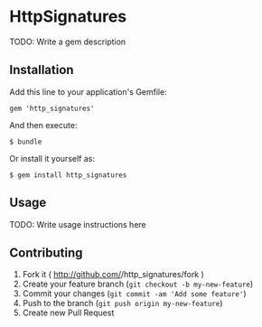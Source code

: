 # HttpSignatures

TODO: Write a gem description

## Installation

Add this line to your application's Gemfile:

    gem 'http_signatures'

And then execute:

    $ bundle

Or install it yourself as:

    $ gem install http_signatures

## Usage

TODO: Write usage instructions here

## Contributing

1. Fork it ( http://github.com/<my-github-username>/http_signatures/fork )
2. Create your feature branch (`git checkout -b my-new-feature`)
3. Commit your changes (`git commit -am 'Add some feature'`)
4. Push to the branch (`git push origin my-new-feature`)
5. Create new Pull Request
